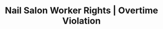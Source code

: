 ---
title: Nail Salon Worker Rights | Overtime Violation
layout: entitlement
name: Nail Salon Worker
experience: "I didn’t get overtime when I worked more than 40 hours in a 7-day period."
right: wage-rights

entitlement:
  - header: You have the right to be paid overtime.
  - description: Normally, you must receive time and one-half of your regular rate of pay after 40 hours of work in a 7-day work-week.

actions:
  - { header: "File a complaint to claim your overtime pay.", description: "You have a right to claim your lost wages by filing a complaint with the Wage and Hour Division at DOL.", id: "whd-claim", cta: "File a Claim" }

---
